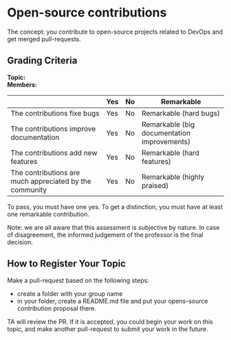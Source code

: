 # Open-source contributions

The concept: you contribute to open-source projects related to DevOps and get merged pull-requests.

## Grading Criteria

**Topic:**  
**Members:**

|                                             | Yes | No | Remarkable |
|-------------------------------------------- | ----|----|-------------|
|The contributions fixe bugs | Yes | No | Remarkable (hard bugs) 
|The contributions improve documentation | Yes | No | Remarkable (big documentation improvements)|
|The contributions add new features | Yes | No | Remarkable (hard features) |
|The contributions are much appreciated by the community | Yes | No | Remarkable (highly praised)|

To pass, you must have one yes.
To get a distinction, you must have at least one remarkable contribution.

Note: we are all aware that this assessment is subjective by nature. In case of disagreement, the informed judgement of the professor is the final decision.


## How to Register Your Topic

Make a pull-request based on the following steps:

- create a folder with your group name
- in your folder, create a README.md file and put your opens-source contribution proposal there.

TA will review the PR. If it is accepted, you could begin your work on this topic, and make another pull-request to submit your work in the future.

